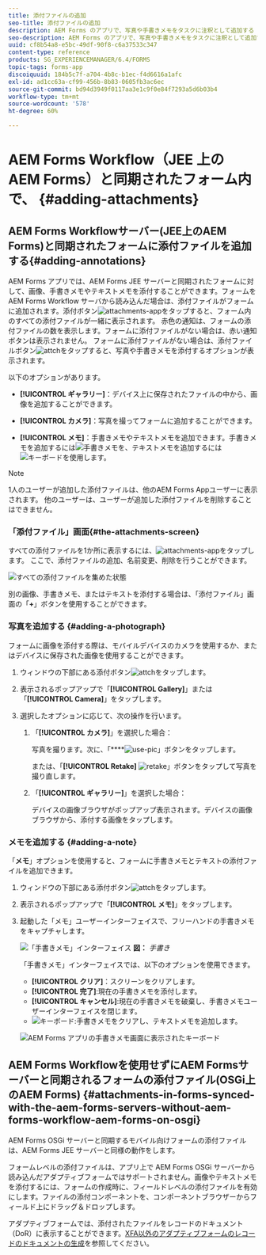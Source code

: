 ```yaml
---
title: 添付ファイルの追加
seo-title: 添付ファイルの追加
description: AEM Forms のアプリで、写真や手書きメモをタスクに注釈として追加する
seo-description: AEM Forms のアプリで、写真や手書きメモをタスクに注釈として追加する
uuid: cf8b54a8-e5bc-49df-90f8-c6a37533c347
content-type: reference
products: SG_EXPERIENCEMANAGER/6.4/FORMS
topic-tags: forms-app
discoiquuid: 184b5c7f-a704-4b8c-b1ec-f4d6616a1afc
exl-id: ad1cc63a-cf99-456b-8b83-0605fb3ac6ec
source-git-commit: bd94d3949f0117aa3e1c9f0e84f7293a5d6b03b4
workflow-type: tm+mt
source-wordcount: '578'
ht-degree: 60%

---
```


# AEM Forms Workflow（JEE 上の AEM Forms）と同期されたフォーム内で、  {#adding-attachments}

## AEM Forms Workflowサーバー(JEE上のAEM Forms)と同期されたフォームに添付ファイルを追加する{#adding-annotations}

AEM Forms アプリでは、AEM Forms JEE サーバーと同期されたフォームに対して、画像、手書きメモやテキストメモを添付することができます。フォームを AEM Forms Workflow サーバから読み込んだ場合は、添付ファイルがフォームに追加されます。添付ボタン![attachments-app](assets/attachments-app.png)をタップすると、フォーム内のすべての添付ファイルが一緒に表示されます。 赤色の通知は、フォームの添付ファイルの数を表示します。フォームに添付ファイルがない場合は、赤い通知ボタンは表示されません。 フォームに添付ファイルがない場合は、添付ファイルボタン![attch](assets/attch.png)をタップすると、写真や手書きメモを添付するオプションが表示されます。

以下のオプションがあります。

* **[!UICONTROL ギャラリー]**：デバイス上に保存されたファイルの中から、画像を追加することができます。

* **[!UICONTROL カメラ]**：写真を撮ってフォームに追加することができます。

* **[!UICONTROL メモ]**：手書きメモやテキストメモを追加できます。手書きメモを追加するには![手書きメモ](assets/scribble.png)を、テキストメモを追加するには![キーボード](assets/keyboard.png)を使用します。

>[!NOTE]
>
>1人のユーザーが追加した添付ファイルは、他のAEM Forms Appユーザーに表示されます。 他のユーザーは、ユーザーが追加した添付ファイルを削除することはできません。


### 「添付ファイル」画面{#the-attachments-screen}

すべての添付ファイルを1か所に表示するには、![attachments-app](assets/attachments-app.png)をタップします。 ここで、添付ファイルの追加、名前変更、削除を行うことができます。

![すべての添付ファイルを集めた状態](assets/attachments-screen.png)

別の画像、手書きメモ、またはテキストを添付する場合は、「添付ファイル」画面の「**+**」ボタンを使用することができます。

### 写真を追加する {#adding-a-photograph}

フォームに画像を添付する際は、モバイルデバイスのカメラを使用するか、またはデバイスに保存された画像を使用することができます。

1. ウィンドウの下部にある添付ボタン![attch](assets/attch.png)をタップします。
1. 表示されるポップアップで「**[!UICONTROL Gallery]**」または「**[!UICONTROL Camera]**」をタップします。
1. 選択したオプションに応じて、次の操作を行います。

   1. 「**[!UICONTROL カメラ]**」を選択した場合：

      写真を撮ります。次に、「****![use-pic](assets/use-pic.png)」ボタンをタップします。

      または、「**[!UICONTROL Retake]** ![retake](assets/retake.png)」ボタンをタップして写真を撮り直します。

   1. 「**[!UICONTROL ギャラリー]**」を選択した場合：

      デバイスの画像ブラウザがポップアップ表示されます。デバイスの画像ブラウザから、添付する画像をタップします。

### メモを追加する {#adding-a-note}

「**メモ**」オプションを使用すると、フォームに手書きメモとテキストの添付ファイルを追加できます。

1. ウィンドウの下部にある添付ボタン![attch](assets/attch.png)をタップします。
1. 表示されるポップアップで「**[!UICONTROL メモ]**」をタップします。
1. 起動した「メモ」ユーザーインターフェイスで、フリーハンドの手書きメモをキャプチャします。

   ![「手書きメモ」インターフェイス](assets/scribble-ui.png)
   **図：** *手書き*

   「手書きメモ」インターフェイスでは、以下のオプションを使用できます。

   * **[!UICONTROL クリア]**：スクリーンをクリアします。
   * **[!UICONTROL 完了]**:現在の手書きメモを添付します。
   * **[!UICONTROL キャンセル]**:現在の手書きメモを破棄し、手書きメモユーザーインターフェイスを閉じます。
   * ![キーボード](assets/keyboard.png):手書きメモをクリアし、テキストメモを追加します。

   ![AEM Forms アプリの手書きメモ画面に表示されたキーボード](assets/keyboard-inapp.png)

## AEM Forms Workflowを使用せずにAEM Formsサーバーと同期されるフォームの添付ファイル(OSGi上のAEM Forms) {#attachments-in-forms-synced-with-the-aem-forms-servers-without-aem-forms-workflow-aem-forms-on-osgi}

AEM Forms OSGi サーバーと同期するモバイル向けフォームの添付ファイルは、AEM Forms JEE サーバーと同様の動作をします。

フォームレベルの添付ファイルは、アプリ上で AEM Forms OSGi サーバーから読み込んだアダプティブフォームではサポートされません。画像やテキストメモを添付するには、フォームの作成時に、フィールドレベルの添付ファイルを有効にします。ファイルの添付コンポーネントを、コンポーネントブラウザーからフィールド上にドラッグ＆ドロップします。

アダプティブフォームでは、添付されたファイルをレコードのドキュメント（DoR）に表示することができます。[XFA以外のアダプティブフォームのレコードのドキュメントの生成](/help/forms/using/generate-document-of-record-for-non-xfa-based-adaptive-forms.md)を参照してください。
